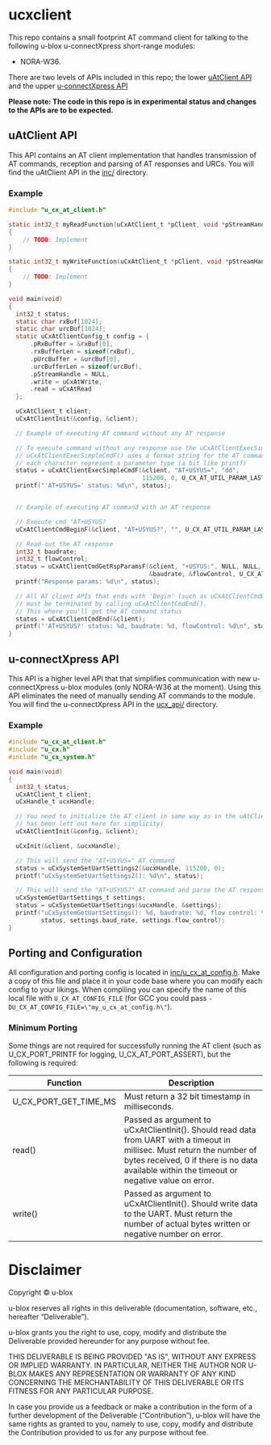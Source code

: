 # ucxclient
This repo contains a small footprint AT command client for talking to the following u-blox u-connectXpress short-range modules:
* NORA-W36.

There are two levels of APIs included in this repo; the lower [uAtClient API](#uatclient-api) and the upper [u-connectXpress API](#u-connectXpress-api)

**Please note: The code in this repo is in experimental status and changes to the APIs are to be expected.**

## uAtClient API
This API contains an AT client implementation that handles transmission of AT commands, reception and parsing of AT responses and URCs. You will find the uAtClient API in the [inc/](inc) directory.

### Example
```c
#include "u_cx_at_client.h"

static int32_t myReadFunction(uCxAtClient_t *pClient, void *pStreamHandle, void *pData, size_t length, int32_t timeoutMs)
{
    // TODO: Implement
}

static int32_t myWriteFunction(uCxAtClient_t *pClient, void *pStreamHandle, const void *pData, size_t length)
{
    // TODO: Implement
}

void main(void)
{
  int32_t status;
  static char rxBuf[1024];
  static char urcBuf[1024];
  static uCxAtClientConfig_t config = {
      .pRxBuffer = &rxBuf[0],
      .rxBufferLen = sizeof(rxBuf),
      .pUrcBuffer = &urcBuf[0],
      .urcBufferLen = sizeof(urcBuf),
      .pStreamHandle = NULL,
      .write = uCxAtWrite,
      .read = uCxAtRead
  };

  uCxAtClient_t client;
  uCxAtClientInit(&config, &client);

  // Example of executing AT command without any AT response

  // To execute command without any response use the uCxAtClientExecSimpleCmd(F)
  // uCxAtClientExecSimpleCmdF() uses a format string for the AT command params where
  // each character represent a parameter type (a bit like printf)
  status = uCxAtClientExecSimpleCmdF(&client, "AT+USYUS=", "dd",
                                     115200, 0, U_CX_AT_UTIL_PARAM_LAST);
  printf("'AT+USYUS=' status: %d\n", status);


  // Example of executing AT command with an AT response

  // Execute cmd 'AT+USYUS?
  uCxAtClientCmdBeginF(&client, "AT+USYUS?", "", U_CX_AT_UTIL_PARAM_LAST);

  // Read out the AT response
  int32_t baudrate;
  int32_t flowControl;
  status = uCxAtClientCmdGetRspParamsF(&client, "+USYUS:", NULL, NULL, "dd",
                                       &baudrate, &flowControl, U_CX_AT_UTIL_PARAM_LAST);
  printf("Response params: %d\n", status);

  // All AT client APIs that ends with 'Begin' (such as uCxAtClientCmdBeginF())
  // must be terminated by calling uCxAtClientCmdEnd().
  // This where you'll get the AT command status
  status = uCxAtClientCmdEnd(&client);
  printf("'AT+USYUS?' status: %d, baudrate: %d, flowControl: %d\n", status, baudrate, flowControl);
}
```

## u-connectXpress API
This API is a higher level API that that simplifies communication with new u-connectXpress u-blox modules (only NORA-W36 at the moment).
Using this API eliminates the need of manually sending AT commands to the module.
You will find the u-connectXpress API in the [ucx_api/](ucx_api) directory.

### Example
```c
#include "u_cx_at_client.h"
#include "u_cx.h"
#include "u_cx_system.h"

void main(void)
{
  int32_t status;
  uCxAtClient_t client;
  uCxHandle_t ucxHandle;

  // You need to initialize the AT client in same way as in the uAtClient API example (part of this
  // has been left out here for simplicity)
  uCxAtClientInit(&config, &client);

  uCxInit(&client, &ucxHandle);

  // This will send the "AT+USYUS=" AT command
  status = uCxSystemSetUartSettings2(&ucxHandle, 115200, 0);
  printf("uCxSystemSetUartSettings2(): %d\n", status);

  // This will send the "AT+USYUS?" AT command and parse the AT response params to &settings
  uCxSystemGetUartSettings_t settings;
  status = uCxSystemGetUartSettings(&ucxHandle, &settings);
  printf("uCxSystemGetUartSettings(): %d, baudrate: %d, flow control: %d\n",
         status, settings.baud_rate, settings.flow_control);
}
```

## Porting and Configuration
All configuration and porting config is located in [inc/u_cx_at_config.h](inc/u_cx_at_config.h).
Make a copy of this file and place it in your code base where you can modify each config to your likings.
When compiling you can specify the name of this local file with `U_CX_AT_CONFIG_FILE` (for GCC you could pass `-DU_CX_AT_CONFIG_FILE=\"my_u_cx_at_config.h\"`).

### Minimum Porting
Some things are not required for successfully running the AT client (such as U_CX_PORT_PRINTF for logging, U_CX_AT_PORT_ASSERT), but the following is required:

| Function | Description |
| -------- | ----------- |
| U_CX_PORT_GET_TIME_MS | Must return a 32 bit timestamp in milliseconds.|
| read()   | Passed as argument to uCxAtClientInit(). Should read data from UART with a timeout in millisec. Must return the number of bytes received, 0 if there is no data available within the timeout or negative value on error. |
| write()  | Passed as argument to uCxAtClientInit(). Should write data to the UART. Must return the number of actual bytes written or negative number on error. |

# Disclaimer
Copyright &#x00a9; u-blox

u-blox reserves all rights in this deliverable (documentation, software, etc.,
hereafter “Deliverable”).

u-blox grants you the right to use, copy, modify and distribute the
Deliverable provided hereunder for any purpose without fee.

THIS DELIVERABLE IS BEING PROVIDED "AS IS", WITHOUT ANY EXPRESS OR IMPLIED
WARRANTY. IN PARTICULAR, NEITHER THE AUTHOR NOR U-BLOX MAKES ANY
REPRESENTATION OR WARRANTY OF ANY KIND CONCERNING THE MERCHANTABILITY OF THIS
DELIVERABLE OR ITS FITNESS FOR ANY PARTICULAR PURPOSE.

In case you provide us a feedback or make a contribution in the form of a
further development of the Deliverable (“Contribution”), u-blox will have the
same rights as granted to you, namely to use, copy, modify and distribute the
Contribution provided to us for any purpose without fee.
